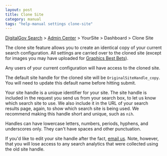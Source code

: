 ```yaml
---
layout: post
title: Clone Site
category: manual
tags: "help-manual settings clone-site"
---
```


[DigitalGov Search](/index.html) > [Admin Center](https://search.usa.gov/sites/) > YourSite > Dashboard > Clone Site

The clone site feature allows you to create an identical copy of your current search configuration. All settings are carried over to the cloned site (except for images you may have uploaded for [Graphics Best Bets](manual/best-bets.html)). 

Any users of your current configuration will have access to the cloned site.

The default site handle for the cloned site will be `OriginalSiteHandle_copy`. You will need to update this default name before hitting submit.  

Your site handle is a unique identifier for your site. The site handle is included in the request you send us from your search box, to let us know which search site to use. We also include it in the URL of your search results page, again, to show which search site is being used. We recommend making this handle short and unique, such as `nih`.

Handles can have lowercase letters, numbers, periods, hyphens, and underscores only. They can't have spaces and other punctuation.

If you'd like to edit your site handle after the fact, [email us](mailto:search@support.digitalgov.gov). Note, however, that you will lose access to any search analytics that were collected using the old site handle.
